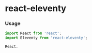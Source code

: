 # react-eleventy

### Usage

```js
import React from 'react';
import Eleventy from 'react-eleventy';

React.
```
